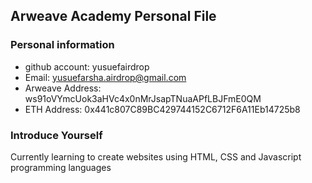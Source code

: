 ## Arweave Academy Personal File

### Personal information

- github account: yusuefairdrop
- Email: yusuefarsha.airdrop@gmail.com
- Arweave Address: ws91oVYmcUok3aHVc4x0nMrJsapTNuaAPfLBJFmE0QM
- ETH Address: 0x441c807C89BC429744152C6712F6A11Eb14725b8


### Introduce Yourself
Currently learning to create websites using HTML, CSS and Javascript programming languages